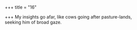 +++
title = "16"

+++
My insights go afar, like cows going after pasture-lands,  
seeking him of broad gaze.  